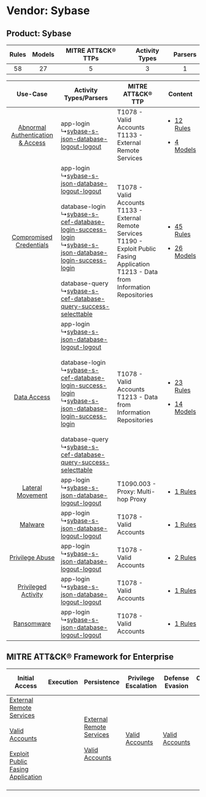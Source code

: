 Vendor: Sybase
==============
Product: Sybase
---------------
| Rules | Models | MITRE ATT&CK® TTPs | Activity Types | Parsers |
|:-----:|:------:|:------------------:|:--------------:|:-------:|
|  58   |   27   |         5          |       3        |    1    |

|    Use-Case    | Activity Types/Parsers    | MITRE ATT&CK® TTP    | Content    |
|:----:| ---- | ---- | ---- |
| [Abnormal Authentication & Access](../../../UseCases/uc_abnormal_authentication_&_access.md) |  app-login<br> ↳[sybase-s-json-database-logout-logout](Ps/pC_sybasesjsondatabaselogoutlogout.md)<br>    | T1078 - Valid Accounts<br>T1133 - External Remote Services<br>    | [<ul><li>12 Rules</li></ul><ul><li>4 Models</li></ul>](RM/r_m_sybase_sybase_Abnormal_Authentication_&_Access.md) |
|          [Compromised Credentials](../../../UseCases/uc_compromised_credentials.md)          |  app-login<br> ↳[sybase-s-json-database-logout-logout](Ps/pC_sybasesjsondatabaselogoutlogout.md)<br><br> database-login<br> ↳[sybase-s-cef-database-login-success-login](Ps/pC_sybasescefdatabaseloginsuccesslogin.md)<br> ↳[sybase-s-json-database-login-success-login](Ps/pC_sybasesjsondatabaseloginsuccesslogin.md)<br><br> database-query<br> ↳[sybase-s-cef-database-query-success-selecttable](Ps/pC_sybasescefdatabasequerysuccessselecttable.md)<br> | T1078 - Valid Accounts<br>T1133 - External Remote Services<br>T1190 - Exploit Public Fasing Application<br>T1213 - Data from Information Repositories<br> | [<ul><li>45 Rules</li></ul><ul><li>26 Models</li></ul>](RM/r_m_sybase_sybase_Compromised_Credentials.md)         |
|    [Data Access](../../../UseCases/uc_data_access.md)    |  app-login<br> ↳[sybase-s-json-database-logout-logout](Ps/pC_sybasesjsondatabaselogoutlogout.md)<br><br> database-login<br> ↳[sybase-s-cef-database-login-success-login](Ps/pC_sybasescefdatabaseloginsuccesslogin.md)<br> ↳[sybase-s-json-database-login-success-login](Ps/pC_sybasesjsondatabaseloginsuccesslogin.md)<br><br> database-query<br> ↳[sybase-s-cef-database-query-success-selecttable](Ps/pC_sybasescefdatabasequerysuccessselecttable.md)<br> | T1078 - Valid Accounts<br>T1213 - Data from Information Repositories<br>    | [<ul><li>23 Rules</li></ul><ul><li>14 Models</li></ul>](RM/r_m_sybase_sybase_Data_Access.md)    |
|    [Lateral Movement](../../../UseCases/uc_lateral_movement.md)    |  app-login<br> ↳[sybase-s-json-database-logout-logout](Ps/pC_sybasesjsondatabaselogoutlogout.md)<br>    | T1090.003 - Proxy: Multi-hop Proxy<br>    | [<ul><li>1 Rules</li></ul>](RM/r_m_sybase_sybase_Lateral_Movement.md)    |
|    [Malware](../../../UseCases/uc_malware.md)    |  app-login<br> ↳[sybase-s-json-database-logout-logout](Ps/pC_sybasesjsondatabaselogoutlogout.md)<br>    | T1078 - Valid Accounts<br>    | [<ul><li>1 Rules</li></ul>](RM/r_m_sybase_sybase_Malware.md)    |
|    [Privilege Abuse](../../../UseCases/uc_privilege_abuse.md)    |  app-login<br> ↳[sybase-s-json-database-logout-logout](Ps/pC_sybasesjsondatabaselogoutlogout.md)<br>    | T1078 - Valid Accounts<br>    | [<ul><li>2 Rules</li></ul>](RM/r_m_sybase_sybase_Privilege_Abuse.md)    |
|    [Privileged Activity](../../../UseCases/uc_privileged_activity.md)    |  app-login<br> ↳[sybase-s-json-database-logout-logout](Ps/pC_sybasesjsondatabaselogoutlogout.md)<br>    | T1078 - Valid Accounts<br>    | [<ul><li>1 Rules</li></ul>](RM/r_m_sybase_sybase_Privileged_Activity.md)    |
|    [Ransomware](../../../UseCases/uc_ransomware.md)    |  app-login<br> ↳[sybase-s-json-database-logout-logout](Ps/pC_sybasesjsondatabaselogoutlogout.md)<br>    | T1078 - Valid Accounts<br>    | [<ul><li>1 Rules</li></ul>](RM/r_m_sybase_sybase_Ransomware.md)    |

MITRE ATT&CK® Framework for Enterprise
--------------------------------------
| Initial Access                                                                                                                                                                                                                         | Execution | Persistence                                                                                                                                      | Privilege Escalation                                                | Defense Evasion                                                     | Credential Access | Discovery | Lateral Movement | Collection                                                                              | Command and Control                                                                                                                       | Exfiltration | Impact |
| -------------------------------------------------------------------------------------------------------------------------------------------------------------------------------------------------------------------------------------- | --------- | ------------------------------------------------------------------------------------------------------------------------------------------------ | ------------------------------------------------------------------- | ------------------------------------------------------------------- | ----------------- | --------- | ---------------- | --------------------------------------------------------------------------------------- | ----------------------------------------------------------------------------------------------------------------------------------------- | ------------ | ------ |
| [External Remote Services](https://attack.mitre.org/techniques/T1133)<br><br>[Valid Accounts](https://attack.mitre.org/techniques/T1078)<br><br>[Exploit Public Fasing Application](https://attack.mitre.org/techniques/T1190)<br><br> |           | [External Remote Services](https://attack.mitre.org/techniques/T1133)<br><br>[Valid Accounts](https://attack.mitre.org/techniques/T1078)<br><br> | [Valid Accounts](https://attack.mitre.org/techniques/T1078)<br><br> | [Valid Accounts](https://attack.mitre.org/techniques/T1078)<br><br> |                   |           |                  | [Data from Information Repositories](https://attack.mitre.org/techniques/T1213)<br><br> | [Proxy: Multi-hop Proxy](https://attack.mitre.org/techniques/T1090/003)<br><br>[Proxy](https://attack.mitre.org/techniques/T1090)<br><br> |              |        |